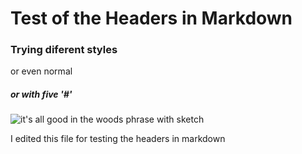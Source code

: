 # Test of the Headers in Markdown
### Trying diferent styles
or even normal
##### or with five '#'

![it's all good in the woods phrase with sketch](https://images.freeimages.com/image/previews/4fb/goodwoods-quote-badge-5690480.png)

I edited this file for testing the headers in markdown

